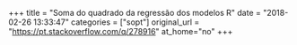 +++
title = "Soma do quadrado da regressão dos modelos R"
date = "2018-02-26 13:33:47"
categories = ["sopt"]
original_url = "https://pt.stackoverflow.com/q/278916"
at_home="no"
+++

